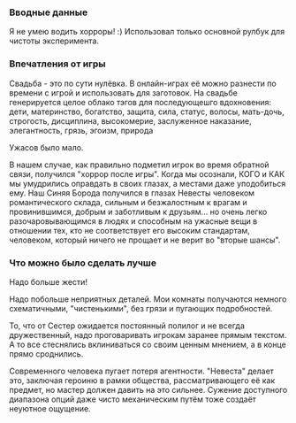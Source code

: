 ### Вводные данные

Я не умею водить хорроры! :)
Использовал только основной рулбук для чистоты эксперимента.

### Впечатления от игры

Свадьба - это по сути нулёвка. В онлайн-играх её можно разнести по времени с игрой и использовать для заготовок.
На свадьбе генерируется целое облако тэгов для последующешго вдохновения: дети, материнство, богатство, защита, сила, статус, волосы, мать-дочь, строгость, дисциплина, высокомерие, заслуженное наказание, элегантность, грязь, эгоизм, природа

Ужасов было мало.

В нашем случае, как правильно подметил игрок во время обратной связи, получился "хоррор после игры". Когда мы осознали, КОГО и КАК мы умудрились оправдать в своих глазах, а местами даже уподобиться ему. Наш Синяя Борода получился в глазах Невесты человеком романтического склада, сильным и безжалостным к врагам и провинившимся, добрым и заботливым к друзьям... но очень легко разочаровывающимся в людях и способным на ужасные вещи в отношении тех, кто не соответствует его высоким стандартам, человеком, который ничего не прощает и не верит во "вторые шансы".

### Что можно было сделать лучше

Надо больше жести!

Надо побольше неприятных деталей. Мои комнаты получаются немного схематичными, "чистенькими", без грязи и пугающих подробностей.

То, что от Сестер ожидается постоянный полилог и не всегда дружественный, надо проговаривать игрокам заранее прямым текстом. А то все стеснялись вклиниваться со своим ценным мнением, а в конце прямо сроднились.

Современного человека пугает потеря агентности. "Невеста" делает это, заключая героиню в рамки общества, рассматривающего её как предмет, но мастер должен давить на это сильнее. Сужение доступного диапазона опций даже чисто механическим путём тоже создаёт неуютное ощущение.
